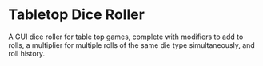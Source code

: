 # Tabletop Dice Roller
A GUI dice roller for table top games, complete with modifiers to add to rolls, a multiplier for multiple rolls of the same die type simultaneously, and roll history.
